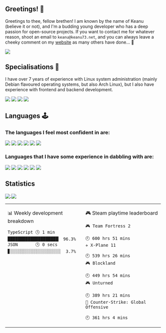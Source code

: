 ## Greetings! 👋
Greetings to thee, fellow brethen! I am known by the name of Keanu (believe it or not), and I'm a budding young developer who has a deep passion for open-source projects. If you want to contact me for whatever reason, shoot an email to `keanu@keanu73.net`, and you can always leave a cheeky comment on my [website](https://keanu73.net) as many others have done... 🤭

[![](https://img.shields.io/badge/keanu@keanu73.net-0078D4?style=flat-square&logo=Microsoft-Outlook&labelColor=0078D4&logoColor=ffffff)](mailto:keanu@keanu73.net)

## Specialisations 🐧
I have over 7 years of experience with Linux system administration (mainly Debian flavoured operating systems, but also Arch Linux), but I also have experience with frontend and backend development.

![](https://img.shields.io/badge/Windows%2010-0078D7?style=flat-square&logo=Windows&labelColor=0078D7)
![](https://img.shields.io/badge/Arch%20Linux-1793D1?style=flat-square&logo=Arch-Linux&labelColor=1793D1&logoColor=ffffff)
![](https://img.shields.io/badge/Ubuntu-E95420?style=flat-square&logo=Ubuntu&labelColor=E95420&logoColor=ffffff)
[![](https://img.shields.io/badge/IDE-Visual%20Studio%20Code-blue?style=flat-square&logo=Visual-Studio-Code)](https://code.visualstudio.com/)

## Languages 🕹️

### The languages I feel most confident in are:

[![](https://img.shields.io/badge/-Golang-00ADD8?style=flat-square&logo=go&logoColor=ffffff)](https://golang.org/)
[![](https://img.shields.io/badge/Lua-2C2D72?style=flat-square&logo=Lua&labelColor=2C2D72&logoColor=ffffff)](https://lua.org)
[![](https://img.shields.io/badge/Node.js-339933?style=flat-square&logo=Node.js&labelColor=339933&logoColor=ffffff)](https://nodejs.org)
[![](https://img.shields.io/badge/PHP-787cb5?style=flat-square&logo=PHP&labelColor=787cb5&logoColor=ffffff)](https://php.net)
[![](https://img.shields.io/badge/Laravel-f05340?style=flat-square&logo=Laravel&labelColor=f05340&logoColor=ffffff)](https://laravel.com)
[![](https://img.shields.io/badge/TypeScript-0078D7?style=flat-square&logo=TypeScript&labelColor=0078D7)](https://typescriptlang.org)

### Languages that I have some experience in dabbling with are:

![](https://img.shields.io/badge/C-A8B9CC?style=flat-square&logo=C&labelColor=A8B9CC&logoColor=ffffff)
![](https://img.shields.io/badge/C++-00599C?style=flat-square&logo=C%2B%2B&labelColor=00599C&logoColor=ffffff)
[![](https://img.shields.io/badge/CSharp-239120?style=flat-square&logo=C-Sharp&labelColor=239120&logoColor=ffffff)](https://docs.microsoft.com/en-us/dotnet/csharp)
[![](https://img.shields.io/badge/Java-007396?style=flat-square&logo=Java&labelColor=007396&logoColor=ffffff)](https://www.oracle.com/uk/java/technologies/javase-downloads.html)
[![](https://img.shields.io/badge/Python-3776AB?style=flat-square&logo=Python&labelColor=3776AB&logoColor=ffffff)](https://python.org)
[![](https://img.shields.io/badge/Bash-4EAA25?style=flat-square&logo=GNU-Bash&labelColor=4EAA25&logoColor=ffffff)](https://bash.org)
## Statistics
<a href="https://github.com/Keanu73/Keanu73">
  <img align="center" src="https://github-readme-stats.vercel.app/api?username=Keanu73&count_private=true&show_icons=true&theme=tokyonight" />
</a>
<a href="https://github.com/Keanu73/Keanu73">
  <img align="center" src="https://github-readme-stats.vercel.app/api/top-langs/?username=Keanu73&layout=compact&theme=tokyonight&langs_count=8" />
</a>

<br />

<table>
<tr>
<td valign="top" width="50%">
 
 <!-- waka-box start -->
📊 Weekly development breakdown
```text
TypeScript 🕓 1 min  ████████████████████▏ 96.3%
JSON       🕓 0 secs ▊░░░░░░░░░░░░░░░░░░░░  3.7%
```
<!-- Powered by https://github.com/YouEclipse/waka-box-go . -->
<!-- waka-box end -->
</td>
<td valign="top" width="50%">

<!-- steam-box start -->
🎮 Steam playtime leaderboard
```text
🎮 Team Fortress 2
						    🕘 600 hrs 51 mins
✈️ X-Plane 11
						    🕘 539 hrs 26 mins
🎮 Blockland
						    🕘 449 hrs 54 mins
🎮 Unturned
						    🕘 389 hrs 21 mins
🔫 Counter-Strike: Global Offensive
						    🕘 361 hrs 4 mins
```
<!-- Powered by https://github.com/YouEclipse/steam-box . -->
<!-- steam-box end -->

</td>
</tr>
</table>
